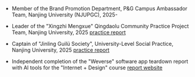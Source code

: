 
- Member of the Brand Promotion Department, P&G Campus Ambassador Team, Nanjing University (NJUPGC), 2025-

- Leader of the "Xingzhi Mengxue" Qingdaolu Community Practice Project Team, Nanjing University, 2025 [practice report](https://1drv.ms/w/c/39c6575413366958/EeoKnIRxEhdLmXV5x2GRYUkBu6f6ZfD5E3fCXDBK2fEQNA?e=GQVNgB)

- Captain of "Jinling Guilü Society", University-Level Social Practice, Nanjing University, 2025  [practice report](https://1drv.ms/w/c/39c6575413366958/EYxlOxSPA9BAgbypUJgF6NUBjf_TPmmZ7sFmxW_nLF-MWw?e=LfSzV2)

- Independent completion of the "Weverse" software app teardown report with AI tools for the "Internet + Design" course [report website](https://florinelin.github.io/Weverse-analysis/index.html)
